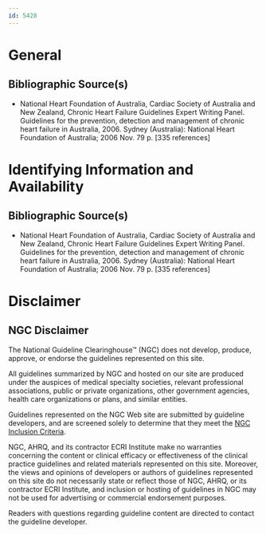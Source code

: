 ```yaml
---
id: 5428
---
```


# General

## Bibliographic Source(s)

- National Heart Foundation of Australia, Cardiac Society of Australia and New Zealand, Chronic Heart Failure Guidelines Expert Writing Panel. Guidelines for the prevention, detection and management of chronic heart failure in Australia, 2006. Sydney (Australia): National Heart Foundation of Australia; 2006 Nov. 79 p. [335 references]

# Identifying Information and Availability

## Bibliographic Source(s)

- National Heart Foundation of Australia, Cardiac Society of Australia and New Zealand, Chronic Heart Failure Guidelines Expert Writing Panel. Guidelines for the prevention, detection and management of chronic heart failure in Australia, 2006. Sydney (Australia): National Heart Foundation of Australia; 2006 Nov. 79 p. [335 references]

# Disclaimer

## NGC Disclaimer

The National Guideline Clearinghouse™ (NGC) does not develop, produce, approve, or endorse the guidelines represented on this site.

All guidelines summarized by NGC and hosted on our site are produced under the auspices of medical specialty societies, relevant professional associations, public or private organizations, other government agencies, health care organizations or plans, and similar entities.

Guidelines represented on the NGC Web site are submitted by guideline developers, and are screened solely to determine that they meet the [NGC Inclusion Criteria](/help-and-about/summaries/inclusion-criteria).

NGC, AHRQ, and its contractor ECRI Institute make no warranties concerning the content or clinical efficacy or effectiveness of the clinical practice guidelines and related materials represented on this site. Moreover, the views and opinions of developers or authors of guidelines represented on this site do not necessarily state or reflect those of NGC, AHRQ, or its contractor ECRI Institute, and inclusion or hosting of guidelines in NGC may not be used for advertising or commercial endorsement purposes.

Readers with questions regarding guideline content are directed to contact the guideline developer.

